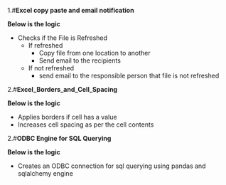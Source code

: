 1.#**Excel copy paste and email notification**

**Below is the logic**

* Checks if the File is Refreshed
  * If refreshed
    * Copy file from one location to another
    * Send email to the recipients
  * If not refreshed
    * send email to the responsible person that file is not refreshed

  
 2.#**Excel_Borders_and_Cell_Spacing**
 
 **Below is the logic**

* Applies borders if cell has a value
* Increases cell spacing as per the cell contents 

 2.#**ODBC Engine for SQL Querying**
 
 **Below is the logic**

* Creates an ODBC connection for sql querying using pandas and sqlalchemy engine

